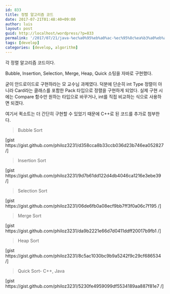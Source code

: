 ```yaml
---
id: 833
title: 정렬 알고리즘 코드
date: 2017-07-21T01:48:40+09:00
author: luis
layout: post
guid: http://localhost/wordpress/?p=833
permalink: '/2017/07/21/java-%ec%a0%95%eb%a0%ac-%ec%95%8c%ea%b3%a0%eb%a6%ac%ec%a6%98-%ec%bd%94%eb%93%9c/'
tags: [develop]
categories: [develop, algorithm]
---
```

각 정렬 알고리즘 코드이다.

Bubble, Insertion, Selection, Merge, Heap, Quick 소팅을 자바로 구현했다.

굳이 안드로이드로 구현하라는 모 교수님 과제였다. 덕분에 단순히 int Type 정렬이 아니라 Card라는 클래스를 포함한 Pack 타입으로 정렬을 구현하게 되었다. 실제 구현 시에는 Compare 함수만 원하는 타입으로 바꾸거나, int를 직접 비교하는 식으로 사용하면 되겠다.

여기서 퀵소트는 더 간단히 구현할 수 있었기 때문에 C++로 된 코드를 추가로 첨부한다.

<!--more-->



<blockquote>Bubble Sort</blockquote>
[gist https://gist.github.com/philoz3231/d358cca8b33ccb036d23b746ea052827 /]

<blockquote>Insertion Sort</blockquote>
[gist https://gist.github.com/philoz3231/9d7b61dd122d4db4046ca1216e3ebe39 /]

<blockquote>Selection Sort</blockquote>
[gist https://gist.github.com/philoz3231/06de6fb0a08ecf9bb7ff3f0a06c7f195 /]

<blockquote>Merge Sort</blockquote>
[gist https://gist.github.com/philoz3231/da9b2221e66d7d0411ddff20017b9fb1 /]

<blockquote>Heap Sort</blockquote>
[gist https://gist.github.com/philoz3231/8c5ac1030bc9b9a5242f9c29cf686534 /]


<blockquote>Quick Sort- C++, Java</blockquote>
[gist https://gist.github.com/philoz3231/5230fe4959099df5534189aa887f81e7 /]
